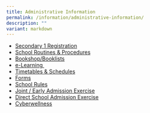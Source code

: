 ```yaml
---
title: Administrative Information
permalink: /information/administrative-information/
description: ""
variant: markdown
---
```

<ul>
<li><a href="/information/administrative-information/secondary-1-registration">Secondary 1 Registration</a></li>
<li><a href="/information/administrative-information/school-routines-n-procedures">School Routines &amp; Procedures</a></li>
<li><a href="/information/administrative-information/bookshop-booklists">Bookshop/Booklists</a></li>
<li><a href="/information/administrative-information/e-learning">e-Learning&nbsp;</a></li>
<li><a href="/information/administrative-information/timetables-and-schedules/classtime-table">Timetables &amp; Schedules</a></li>
<li><a href="/information/administrative-information/forms">Forms</a></li>
<li><a href="/files/School_Rules_2016_upd_Oct_2015.pdf">School Rules</a></li>
<li><a href="/information/administrative-information/joint-early-admission-exercise">Joint / Early Admission Exercise</a></li>
<li><a href="/information/administrative-information/direct-school-admission-exercise">Direct School Admission Exercise</a></li>
<li><a href="/information/administrative-information/cyberwellness">Cyberwellness</a></li>
</ul>
